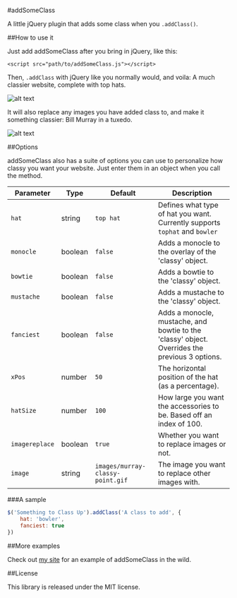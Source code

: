 #addSomeClass

A little jQuery plugin that adds some class when you `.addClass()`.

##How to use it

Just add addSomeClass after you bring in jQuery, like this:

```<script src="path/to/addSomeClass.js"></script>```

Then, `.addClass` with jQuery like you normally would, and voila: A much classier website, complete with top hats.

![alt text](images/topHat.png "Some extra class")

It will also replace any images you have added class to, and make it something classier: Bill Murray in a tuxedo.

![alt text](images/murray-classy-point.gif "Bill Murray is classy")

##Options

addSomeClass also has a suite of options you can use to personalize how classy you want your website. Just enter them in an object when you call the method.

Parameter | Type | Default | Description
--- | --- | --- | ---
`hat` | string | `top hat` | Defines what type of hat you want. Currently supports `tophat` and `bowler`
`monocle`| boolean | `false` | Adds a monocle to the overlay of the 'classy' object.
`bowtie`| boolean | `false` | Adds a bowtie to the 'classy' object.
`mustache`| boolean | `false` | Adds a mustache to the 'classy' object.
`fanciest`| boolean | `false` | Adds a monocle, mustache, and bowtie to the 'classy' object. Overrides the previous 3 options.
`xPos` | number | `50` | The horizontal position of the hat (as a percentage).
`hatSize` | number | `100` | How large you want the accessories to be. Based off an index of 100.
`imagereplace` | boolean | `true` | Whether you want to replace images or not.
`image` | string | `images/murray-classy-point.gif` | The image you want to replace other images with.


###A sample

```javascript
$('Something to Class Up').addClass('A class to add', {
	hat: 'bowler',
	fanciest: true
})
```

##More examples

Check out [my site](http://www.mattfairley.com/addsomeclass) for an example of addSomeClass in the wild.

##License

This library is released under the MIT license.